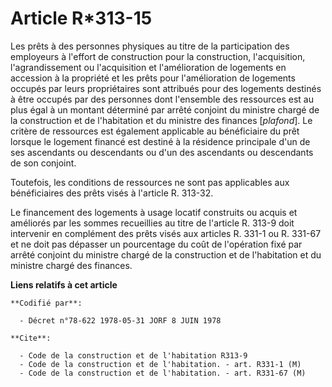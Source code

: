 # Article R*313-15

Les prêts à des personnes physiques au titre de la participation des employeurs à l'effort de construction pour la
construction, l'acquisition, l'agrandissement ou l'acquisition et l'amélioration de logements en accession à la propriété et
les prêts pour l'amélioration de logements occupés par leurs propriétaires sont attribués pour des logements destinés à être
occupés par des personnes dont l'ensemble des ressources est au plus égal à un montant déterminé par arrêté conjoint du
ministre chargé de la construction et de l'habitation et du ministre des finances [*plafond*]. Le critère de ressources est
également applicable au bénéficiaire du prêt lorsque le logement financé est destiné à la résidence principale d'un de ses
ascendants ou descendants ou d'un des ascendants ou descendants de son conjoint.

Toutefois, les conditions de ressources ne sont pas applicables aux bénéficiaires des prêts visés à l'article R. 313-32.

Le financement des logements à usage locatif construits ou acquis et améliorés par les sommes recueillies au titre de
l'article R. 313-9 doit intervenir en complément des prêts visés aux articles R. 331-1 ou R. 331-67 et ne doit pas dépasser
un pourcentage du coût de l'opération fixé par arrêté conjoint du ministre chargé de la construction et de l'habitation et du
ministre chargé des finances.

**Liens relatifs à cet article**

	**Codifié par**:

	  - Décret n°78-622 1978-05-31 JORF 8 JUIN 1978

	**Cite**:

	  - Code de la construction et de l'habitation R313-9
	  - Code de la construction et de l'habitation. - art. R331-1 (M)
	  - Code de la construction et de l'habitation. - art. R331-67 (M)
